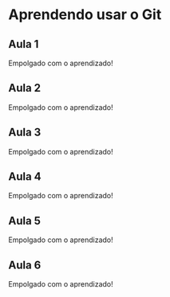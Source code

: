 # Aprendendo usar o Git


## Aula 1

Empolgado com o aprendizado!

## Aula 2

Empolgado com o aprendizado!

## Aula 3

Empolgado com o aprendizado!

## Aula 4

Empolgado com o aprendizado!

## Aula 5

Empolgado com o aprendizado!

## Aula 6

Empolgado com o aprendizado!
